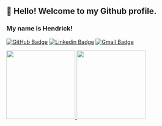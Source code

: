 ## 👋 Hello! Welcome to my Github profile.
### My name is Hendrick!

[![GitHub Badge](https://img.shields.io/badge/Hendrick-100000?style=flat-square&logo=github&logoColor=white)](https://github.com/HendricksSumeck)
[![Linkedin Badge](https://img.shields.io/badge/-Hendrick-blue?style=flat-square&logo=Linkedin&logoColor=white&link=https://www.linkedin.com/in/hendrick-sumeck-45a41918a/)](https://www.linkedin.com/in/hendrick-sumeck-45a41918a/) 
[![Gmail Badge](https://img.shields.io/badge/-hsumeck@gmail.com-c14438?style=flat-square&logo=Gmail&logoColor=white&link=hsumeck@gmail.com)](mailto:hsumeck@gmail.com)

<div>
<a href="https://github.com/HendricksSumeck">
<img height="180em" src="https://github-readme-stats.vercel.app/api/top-langs/?username=HendricksSumeck&layout=compact&langs_count=7&theme=dracula"/>
<img height="180em" src="https://github-readme-stats.vercel.app/api?username=HendricksSumeck&show_icons=true&theme=dracula&include_all_commits=true&count_private=true"/>
</div>



